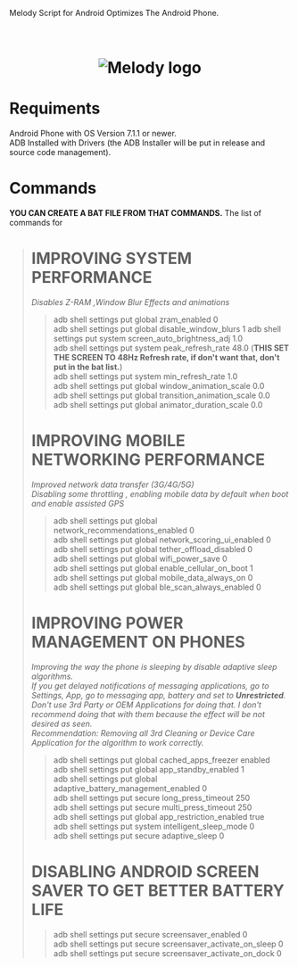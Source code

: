 Melody Script for Android
Optimizes The Android Phone.
<h1 align="center">
  <br>
  <img src="https://raw.githubusercontent.com/jbara2002/melody12/master/logo.png" alt="Melody logo"></a>
</h1>

# Requiments
Android Phone with OS Version 7.1.1 or newer.  
ADB Installed with Drivers (the ADB Installer will be put in release and source code management).  


# Commands

__YOU CAN CREATE A BAT FILE FROM THAT COMMANDS.__
The list of commands for
> # IMPROVING SYSTEM PERFORMANCE
>*Disables Z-RAM ,Window Blur Effects and animations*
>>adb shell settings put global zram_enabled 0  
>>adb shell settings put global disable_window_blurs 1 
>> adb shell settings put system screen_auto_brightness_adj 1.0  
>> adb shell settings put system peak_refresh_rate 48.0  (__THIS SET THE SCREEN TO 48Hz Refresh rate, if don't want that, don't put in the bat list.__)  
>> adb shell settings put system min_refresh_rate 1.0  
>> adb shell settings put global window_animation_scale 0.0  
>> adb shell settings put global transition_animation_scale 0.0  
>> adb shell settings put global animator_duration_scale 0.0  
>
> # IMPROVING MOBILE NETWORKING PERFORMANCE
>*Improved network data transfer (3G/4G/5G)*  
>*Disabling some throttling , enabling mobile data by default when boot and enable assisted GPS*
>>adb shell settings put global network_recommendations_enabled 0  
>>adb shell settings put global network_scoring_ui_enabled 0  
>>adb shell settings put global tether_offload_disabled 0  
>>adb shell settings put global wifi_power_save 0  
>>adb shell settings put global enable_cellular_on_boot 1  
>>adb shell settings put global mobile_data_always_on 0  
>>adb shell settings put global ble_scan_always_enabled 0  
> # IMPROVING POWER MANAGEMENT ON PHONES
>*Improving the way the phone is sleeping by disable adaptive sleep algorithms.*  
>*If you get delayed notifications of messaging applications, go to Settings, App, go to messaging app, battery and set to __Unrestricted__.*  
>*Don't use 3rd Party or OEM Applications for doing that. I don't recommend doing that with them because the effect will be not desired as seen.*  
>*Recommendation: Removing all 3rd Cleaning or Device Care Application for the algorithm to work correctly.*  
>>adb shell settings put global cached_apps_freezer enabled  
>>adb shell settings put global app_standby_enabled 1  
>>adb shell settings put global adaptive_battery_management_enabled 0  
>>adb shell settings put secure long_press_timeout 250  
>>adb shell settings put secure multi_press_timeout 250  
>>adb shell settings put global app_restriction_enabled true  
>>adb shell settings put system intelligent_sleep_mode 0  
>>adb shell settings put secure adaptive_sleep 0  
># DISABLING ANDROID SCREEN SAVER TO GET BETTER BATTERY LIFE  
>>adb shell settings put secure screensaver_enabled 0   
>>adb shell settings put secure screensaver_activate_on_sleep 0  
>>adb shell settings put secure screensaver_activate_on_dock 0  
